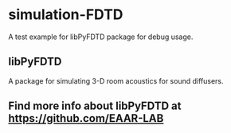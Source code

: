 # simulation-FDTD

A test example for libPyFDTD package for debug usage.

## libPyFDTD

A package for simulating 3-D room acoustics for sound diffusers.

## Find more info about libPyFDTD at https://github.com/EAAR-LAB
